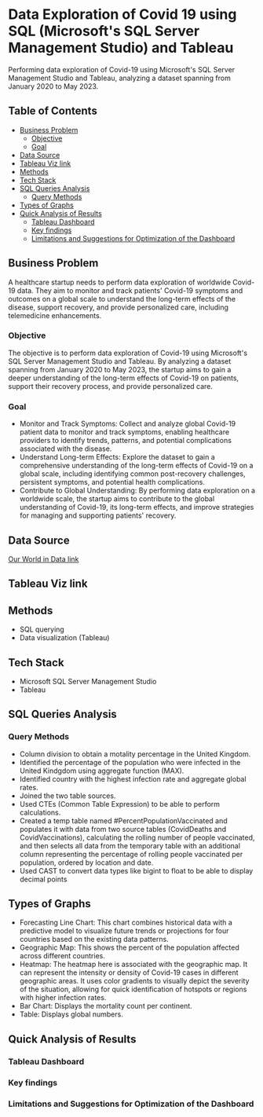 # Data Exploration of Covid 19 using SQL (Microsoft's SQL Server Management Studio) and Tableau

Performing data exploration of Covid-19 using Microsoft's SQL Server Management Studio and Tableau, analyzing a dataset spanning from January 2020 to May 2023.

## Table of Contents
- [Business Problem](#business-problem)
  * [Objective](#objective)
  * [Goal](#goal)
- [Data Source](#data-source)
- [Tableau Viz link](#tableau-viz-link)
- [Methods](#methods)
- [Tech Stack](#tech-stack)
- [SQL Queries Analysis](#sql-queries-analysis)
  * [Query Methods](#query-methods)
- [Types of Graphs](#types-of-graphs)
- [Quick Analysis of Results](#quick-analysis-of-results)
  * [Tableau Dashboard](#tableau-dashboard)
  * [Key findings](#key-findings)
  * [Limitations and Suggestions for Optimization of the Dashboard](#limitations-and-suggestions-for-optimization-of-the-dashboard)


## Business Problem
A healthcare startup needs to perform data exploration of worldwide Covid-19 data. They aim to monitor and track patients' Covid-19 symptoms and outcomes on a global scale to understand the long-term effects of the disease, support recovery, and provide personalized care, including telemedicine enhancements.

### Objective
The objective is to perform data exploration of Covid-19 using Microsoft's SQL Server Management Studio and Tableau. By analyzing a dataset spanning from January 2020 to May 2023, the startup aims to gain a deeper understanding of the long-term effects of Covid-19 on patients, support their recovery process, and provide personalized care.

### Goal
- Monitor and Track Symptoms: Collect and analyze global Covid-19 patient data to monitor and track symptoms, enabling healthcare providers to identify trends, patterns, and potential complications associated with the disease.
- Understand Long-term Effects: Explore the dataset to gain a comprehensive understanding of the long-term effects of Covid-19 on a global scale, including identifying common post-recovery challenges, persistent symptoms, and potential health complications.
- Contribute to Global Understanding: By performing data exploration on a worldwide scale, the startup aims to contribute to the global understanding of Covid-19, its long-term effects, and improve strategies for managing and supporting patients' recovery.



## Data Source
[Our World in Data link](https://ourworldindata.org/covid-deaths)

## Tableau Viz link

## Methods
- SQL querying
- Data visualization (Tableau)

## Tech Stack
- Microsoft SQL Server Management Studio
- Tableau

## SQL Queries Analysis
### Query Methods
- Column division to obtain a motality percentage in the United Kingdom.
- Identified the percentage of the population who were infected in the United Kindgdom using aggregate function (MAX).
- Identified country with the highest infection rate and aggregate global rates.
- Joined the two table sources.
- Used CTEs (Common Table Expression) to be able to perform calculations.
- Created a temp table named #PercentPopulationVaccinated and populates it with data from two source tables (CovidDeaths and CovidVaccinations), calculating the rolling number of people vaccinated, and then selects all data from the temporary table with an additional column representing the percentage of rolling people vaccinated per population, ordered by location and date.
- Used CAST to convert data types like bigint to float to be able to display decimal points 

## Types of Graphs
- Forecasting Line Chart: This chart combines historical data with a predictive model to visualize future trends or projections for four countries based on the existing data patterns.
- Geographic Map: This shows the percent of the population affected across different countries. 
- Heatmap: The heatmap here is associated with the geographic map. It can represent the intensity or density of Covid-19 cases in different geographic areas. It uses color gradients to visually depict the severity of the situation, allowing for quick identification of hotspots or regions with higher infection rates.
- Bar Chart: Displays the mortality count per continent.
- Table: Displays global numbers.

## Quick Analysis of Results
### Tableau Dashboard
### Key findings
### Limitations and Suggestions for Optimization of the Dashboard


